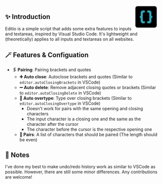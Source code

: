 <img src="./editio.svg" align="right" style="width: 6em; height: 6em; max-width: 100%;">

## ✨ Introduction

Editio is a simple script that adds some extra features to inputs and textareas, inspired by Visual Studio Code. It's lightweight and (theoretically) applies to all inputs and textareas on all websites.

## 🪄 Features & Configuation

- **🖇️ Pairing**: Pairing brackets and quotes
    - **➕ Auto close**: Autoclose brackets and quotes (Similar to `editor.autoClosingBrackets` in VSCode)
    - **➖ Auto delete**: Remove adjacent closing quotes or brackets (Similar to `editor.autoClosingDelete` in VSCode)
    - **🚫 Auto overtype**: Type over closing brackets (Similar to `editor.autoClosingOvertype` in VSCode)
        - Doesn't work for pairs with the same opening and closing characters
        - The input character is a closing one and the same as the character after the cursor
        - The character before the cursor is the respective opening one
    - **📜 Pairs**: A list of characters that should be paired (The length should be even)

## 📃 Notes

I've done my best to make undo/redo history work as similar to VSCode as possible. However, there are still some minor differences. Any contributions are welcome!

